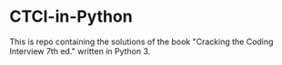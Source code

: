 # CTCI-in-Python
This is repo containing the solutions of the book "Cracking the Coding Interview 7th ed." written in Python 3.
